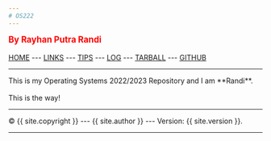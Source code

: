 ```yaml
---
# OS222
---
```

<span style="color:red; font-weight:bold; font-size:larger;">By Rayhan Putra Randi</span>
<br><br>
[HOME](https://github.com/rayhanrandi/os222) ---
[LINKS](https://rayhanrandi.github.io/os222/links.md/) ---
[TIPS](https://rayhanrandi.github.io/os222/tips.md) ---
[LOG](https://rayhanrandi.github.io/os222/TXT/mylog.txt) ---
[TARBALL](SandBox/rayhanrandi.tar.xz) ---
[GITHUB](https://github.com/rayhanrandi)
<br>
<hr>
This is my Operating Systems 2022/2023 Repository and I am **Randi**.
<br><br>
This is the way!
<br>
<hr>
&copy; {{ site.copyright }} --- {{ site.author }} --- Version: {{ site.version }}.
<hr>
<br>
